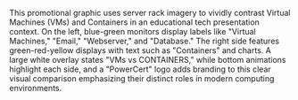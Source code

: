 This promotional graphic uses server rack imagery to vividly contrast Virtual Machines (VMs) and Containers in an educational tech presentation context. On the left, blue-green monitors display labels like "Virtual Machines," "Email," "Webserver," and "Database." The right side features green-red-yellow displays with text such as "Containers" and charts. A large white overlay states "VMs vs CONTAINERS," while bottom animations highlight each side, and a "PowerCert" logo adds branding to this clear visual comparison emphasizing their distinct roles in modern computing environments.